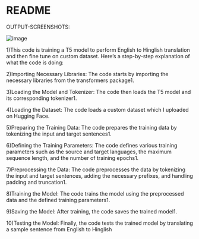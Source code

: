 # README


OUTPUT-SCREENSHOTS:

![image](https://github.com/sarthak37/ml/assets/52873771/ac416014-2786-4797-893c-24e13593c35a)



1)This code is training a T5 model to perform English to Hinglish translation and then fine tune on custom dataset. Here’s a step-by-step explanation of what the code is doing:

2)Importing Necessary Libraries: The code starts by importing the necessary libraries from the transformers package1.

3)Loading the Model and Tokenizer: The code then loads the T5 model and its corresponding tokenizer1.

4)Loading the Dataset: The code loads a custom dataset which I uploaded on  Hugging Face.

5)Preparing the Training Data: The code prepares the training data by tokenizing the input and target sentences1.

6)Defining the Training Parameters: The code defines various training parameters such as the source and target languages, the maximum sequence length, and the number of training epochs1.

7)Preprocessing the Data: The code preprocesses the data by tokenizing the input and target sentences, adding the necessary prefixes, and handling padding and truncation1.

8)Training the Model: The code trains the model using the preprocessed data and the defined training parameters1.

9)Saving the Model: After training, the code saves the trained model1.

10)Testing the Model: Finally, the code tests the trained model by translating a sample sentence from English to Hinglish
